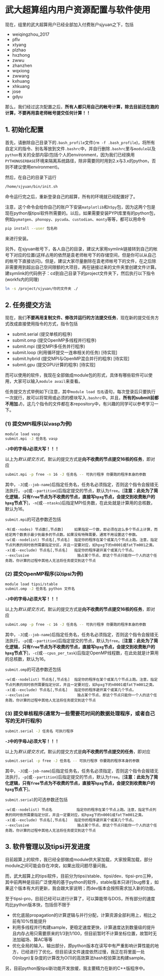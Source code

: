 # 武大超算组内用户资源配置与软件使用

现在，组里的武大超算用户已经全部加入付费账户sjyuan之下，包括
- weiqingzhou_2017
- pflv
- xtyang
- plzhao
- hxzhong
- zwwu
- zhanzhen
- wqxiong
- zwwang
- kxhuang
- xhkuang
- jose
- gdyu

那么，我们经过这次配置之后，**所有人都只用自己的帐号计算，除去目前还在跑的计算，不要再用袁老师帐号提交任何计算！！**

## 1. 初始化配置

首先，请删除自己目录下的`.bash_profile`文件(`rm -f .bash_profile`)，将所有自定义的指令、别名等放到文件`.bashrc`中，并自行删除`.bashrc`里与`module`以及`python`有关的全部内容(包括个人的environment，因为我们已经换用`PYTHONUSERBASE`环境来隔离系统路径，除非需要同时用到2.x与3.x的python，否则不建议使用environment)。

然后，在自己的目录下运行
```bash
/home/sjyuan/bin/init.sh
```
命令运行完之后，重新登录自己的超算，所有的环境就已经配置好了。

注意，这个命令会给你自己的账户下安装`matplotlib`和`h5py`包，因为这两个包是现在python版tipsi软件所需要的。以后，如果需要安装PYPI库里有的python包，例如`pymatgen`、`phonopy`、`pycuda`、`custodian`、`monty`等等，都可以用命令
```bash
pip install --user 包名称
```
来进行安装。

另外，在sjyuan帐号下，各人自己的目录，建议大家用symlink链接转到自己的帐号下对应的位置(这样占用的依然是袁老师帐号下的存储空间，但是你可以从自己的帐号下直接访问)。但是，建议大家尽量删除在袁老师帐号下的文件，在之后除非需要用到超出自己空间限额的大项目，再在链接过来的文件夹里创建文件计算。建symlink的代码例子：cd到自己目录下的project文件夹下，然后执行以下指令(workfs内的同理)
```bash
ln -s /project/sjyuan/你的文件夹 ./
```

## 2. 任务提交方法

现在，我们**不要再用复制文件、修改并运行的方法提交任务**，现在新的提交任务方式改成直接使用指令的方式，指令包括
- submit.serial (提交单核的程序)
- submit.omp    (提交OpenMP多线程并行程序)
- submit.mpi    (提交MPI多任务并行程序)
- submit.loop   (利用循环提交一连串相关的任务) [待实现]
- submit.hybrid (提交MPI与OpenMP混合并行的程序) [待实现]
- submit.gpu    (提交GPU计算的程序) [待实现]

而可以使用的软件，我现在全部做成module包的形式，具体有哪些软件可以使用，大家可以输入`module avail`来查看。

任务提交方式举例如下(注意，其中`module load 包名`语句，每次登录后只要执行一次就行，故可以将常用或必须的模块写入`.bashrc`中。并且，**所有的submit前都不用加./**)，这几个指令的文件都在本repository中，有兴趣的同学可以参考学习一下。
### (1) 提交MPI程序(以vasp为例)
```bash
module load vasp
submit.mpi -J 任务名 vasp
```
**`-J`中的字母J必须大写！！！**

以上为*默认提交方式*，默认的提交方式是**向不收费的节点提交16核的任务**，即对应
```bash
submit.mpi -p free -n 16 -J 任务名 -- 可执行程序 你要跑的程序本身的参数
```
其中，`-J`(或`--job-name`)后指定任务名，任务名必须指定，否则这个指令会报错无法执行，`-p`(或`--partition`)后指定提交的节点，默认为`free`。[**注意：此处为了简化逻辑，只有`free`节点为不收费的节点，直接写`hpxg`节点，会提交到收费账户的`hpxg`节点下**]，`-n`(或`--ntasks`)后指定MPI任务数，在此处就是计算用的总核数，默认为16。

`submit.mpi`的可选参数还包括
```
-N(或--nodes) 节点数[,节点数]     如果指定一个数，即必须在这么多个节点上计算，而给定两个数表示最少到最多的节点数。如果没有特殊需要，通常不用设置这个参数。
-w(或--nodelist) 节点名[,节点名]  指定你的程序在某个或某几个节点上跑。注意，指定节点列表的同时依然需要指定分区，并且一定要对应，如hpxg下的n0001或fat下m001之类。
-x(或--exclude) 节点名[,节点名]   指定你的程序避开某个或某几个节点。
--exclusive                      独占某个节点，即这个节点只能你一个人的这个任务跑，你计算的过程中其他人无法将任务提交到这个节点
```

### (2) 提交OpenMP程序(以tipsi为例)
```bash
module load tipsi/stable
submit.omp -J 任务名 python 文件名
```
**`-J`中的字母J必须大写！！！**

以上为*默认提交方式*，默认的提交方式是**向不收费的节点提交16核的任务**，即对应
```bash
submit.omp -p free -c 16 -J 任务名 -- 可执行程序 你要跑的程序本身的参数
```
其中，`-J`(或`--job-name`)后指定任务名，任务名必须指定，否则这个指令会报错无法执行，`-p`(或`--partition`)后指定提交的节点，默认为`free`。[**注意：此处为了简化逻辑，只有`free`节点为不收费的节点，直接写`hpxg`节点，会提交到收费账户的`hpxg`节点下**]，`-c`(或`--cpus_per_task`)后指定OpenMP线程数，在此处就是计算用的总核数，默认为16。

`submit.omp`的可选参数还包括
```
-w(或--nodelist) 节点名[,节点名]  指定你的程序在某个或某几个节点上跑。注意，指定节点列表的同时依然需要指定分区，并且一定要对应，如hpxg下的n0001或fat下m001之类。
-x(或--exclude) 节点名[,节点名]   指定你的程序避开某个或某几个节点。
--exclusive                      独占某个节点，即这个节点只能你一个人的这个任务跑，你计算的过程中其他人无法将任务提交到这个节点
```

### (3) 提交单核程序(通常为一些需要花时间的数据处理程序，或者自己写的无并行程序)
```bash
submit.serial -J 任务名 可执行程序
```
**`-J`中的字母J必须大写！！！**

以上为*默认提交方式*，默认的提交方式是**向不收费的节点提交的任务**，即对应
```bash
submit.serial -p free -J 任务名 -- 可执行程序 你要跑的程序本身的参数
```
其中，`-J`(或`--job-name`)后指定任务名，任务名必须指定，否则这个指令会报错无法执行，`-p`(或`--partition`)后指定提交的节点，默认为`free`。[**注意：此处为了简化逻辑，只有`free`节点为不收费的节点，直接写`hpxg`节点，会提交到收费账户的`hpxg`节点下**]。

`submit.serial`的可选参数还包括
```
-w(或--nodelist) 节点名           指定你的程序在某个节点上跑。注意，指定节点列表的同时依然需要指定分区，并且一定要对应，如hpxg下的n0001或fat下m001之类。
-x(或--exclude) 节点名[,节点名]   指定你的程序避开某个或某几个节点。
--exclusive                      独占某个节点，即这个节点只能你一个人的这个任务跑，你计算的过程中其他人无法将任务提交到这个节点
```

## 3. 软件管理以及tipsi开发进度

目前超算上的软件，我已经全部做成module供大家加载，大家按需加载，部分module之间可能会存在冲突，如果出现问题尽量问我。

而，武大超算上的tipsi软件，目前分为tipsi/stable、tipsi/dev、tipsi-pro三种，其中前两种是目前广泛使用的基于python的软件，stable版本只进行bug修复，如果这个版本有大的更新，我会跟大家说明；而dev版本会按照需求加入新的功能。

至于tipsi-pro，目前已经可以进行计算了，可以算能带与DOS，所有部分的速度均比python版本快，包括但不限于
- 优化底层propagation的计算逻辑与并行分配，计算资源全部利用上，相比之前有10%性能提升
- 利用多线程并行构建sample，更稳定速度更快，计算速度达到数量级的提升且内存占用只需要原来的1/3到1/100，但目前暂时不计算坐标位置，故暂时无法加磁场、算AC等等
- 优化全局的输入、输出部分，原python版本在读写中有严重影响计算性能的地方，已经进行了优化。但目前读文件速度依然过慢，我正在将里面一处O(nlogn)复杂度的计算改为O(1)的高效算法hash校验算法构建sample。

另，目前python版tipsi新功能开发放缓，我主要精力在新的C++版程序中。
